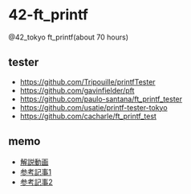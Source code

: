 # 42-ft_printf
@42_tokyo ft_printf(about 70 hours)

## tester
- https://github.com/Tripouille/printfTester
- https://github.com/gavinfielder/pft
- https://github.com/paulo-santana/ft_printf_tester
- https://github.com/usatie/printf-tester-tokyo
- https://github.com/cacharle/ft_printf_test

## memo
- [解説動画](https://scrapbox.io/42tokyo-42cursus/%E3%82%86%E3%82%8B%E3%81%8F%E8%A7%A3%E8%AA%AC%E4%BC%9A%E5%8B%95%E7%94%BB(gnl&printf))
- [参考記事1](https://scrapbox.io/42tokyo-42cursus/ft_printf)
- [参考記事2](https://www.mm2d.net/main/prog/c/printf_format-01.html)